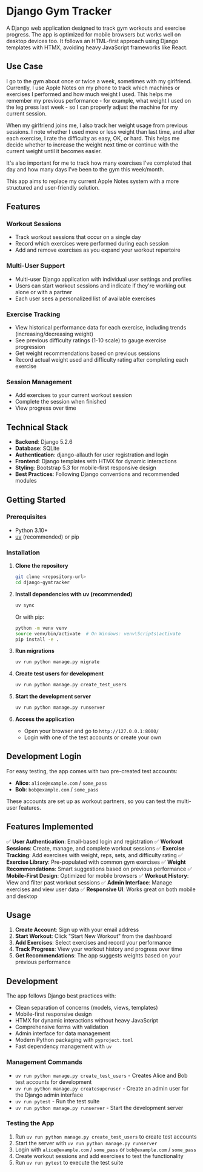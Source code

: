 # Django Gym Tracker

A Django web application designed to track gym workouts and exercise progress. The app is optimized for mobile browsers but works well on desktop devices too. It follows an HTML-first approach using Django templates with HTMX, avoiding heavy JavaScript frameworks like React.

## Use Case

I go to the gym about once or twice a week, sometimes with my girlfriend. Currently, I use Apple Notes on my phone to track which machines or exercises I performed and how much weight I used. This helps me remember my previous performance - for example, what weight I used on the leg press last week - so I can properly adjust the machine for my current session.

When my girlfriend joins me, I also track her weight usage from previous sessions. I note whether I used more or less weight than last time, and after each exercise, I rate the difficulty as easy, OK, or hard. This helps me decide whether to increase the weight next time or continue with the current weight until it becomes easier.

It's also important for me to track how many exercises I've completed that day and how many days I've been to the gym this week/month.

This app aims to replace my current Apple Notes system with a more structured and user-friendly solution.

## Features

### Workout Sessions

- Track workout sessions that occur on a single day
- Record which exercises were performed during each session
- Add and remove exercises as you expand your workout repertoire

### Multi-User Support

- Multi-user Django application with individual user settings and profiles
- Users can start workout sessions and indicate if they're working out alone or with a partner
- Each user sees a personalized list of available exercises

### Exercise Tracking

- View historical performance data for each exercise, including trends (increasing/decreasing weight)
- See previous difficulty ratings (1-10 scale) to gauge exercise progression
- Get weight recommendations based on previous sessions
- Record actual weight used and difficulty rating after completing each exercise

### Session Management

- Add exercises to your current workout session
- Complete the session when finished
- View progress over time

## Technical Stack

- **Backend**: Django 5.2.6
- **Database**: SQLite
- **Authentication**: django-allauth for user registration and login
- **Frontend**: Django templates with HTMX for dynamic interactions
- **Styling**: Bootstrap 5.3 for mobile-first responsive design
- **Best Practices**: Following Django conventions and recommended modules

## Getting Started

### Prerequisites

- Python 3.10+
- [uv](https://docs.astral.sh/uv/getting-started/installation/) (recommended) or pip

### Installation

1. **Clone the repository**

   ```bash
   git clone <repository-url>
   cd django-gymtracker
   ```

2. **Install dependencies with uv (recommended)**

   ```bash
   uv sync
   ```

   Or with pip:

   ```bash
   python -m venv venv
   source venv/bin/activate  # On Windows: venv\Scripts\activate
   pip install -e .
   ```

3. **Run migrations**

   ```bash
   uv run python manage.py migrate
   ```

4. **Create test users for development**

   ```bash
   uv run python manage.py create_test_users
   ```

5. **Start the development server**

   ```bash
   uv run python manage.py runserver
   ```

6. **Access the application**
   - Open your browser and go to `http://127.0.0.1:8000/`
   - Login with one of the test accounts or create your own

## Development Login

For easy testing, the app comes with two pre-created test accounts:

- **Alice**: `alice@example.com` / `some_pass`
- **Bob**: `bob@example.com` / `some_pass`

These accounts are set up as workout partners, so you can test the multi-user features.

## Features Implemented

✅ **User Authentication**: Email-based login and registration
✅ **Workout Sessions**: Create, manage, and complete workout sessions
✅ **Exercise Tracking**: Add exercises with weight, reps, sets, and difficulty rating
✅ **Exercise Library**: Pre-populated with common gym exercises
✅ **Weight Recommendations**: Smart suggestions based on previous performance
✅ **Mobile-First Design**: Optimized for mobile browsers
✅ **Workout History**: View and filter past workout sessions
✅ **Admin Interface**: Manage exercises and view user data
✅ **Responsive UI**: Works great on both mobile and desktop

## Usage

1. **Create Account**: Sign up with your email address
2. **Start Workout**: Click "Start New Workout" from the dashboard
3. **Add Exercises**: Select exercises and record your performance
4. **Track Progress**: View your workout history and progress over time
5. **Get Recommendations**: The app suggests weights based on your previous performance

## Development

The app follows Django best practices with:

- Clean separation of concerns (models, views, templates)
- Mobile-first responsive design
- HTMX for dynamic interactions without heavy JavaScript
- Comprehensive forms with validation
- Admin interface for data management
- Modern Python packaging with `pyproject.toml`
- Fast dependency management with `uv`

### Management Commands

- `uv run python manage.py create_test_users` - Creates Alice and Bob test accounts for development
- `uv run python manage.py createsuperuser` - Create an admin user for the Django admin interface
- `uv run pytest` - Run the test suite
- `uv run python manage.py runserver` - Start the development server

### Testing the App

1. Run `uv run python manage.py create_test_users` to create test accounts
2. Start the server with `uv run python manage.py runserver`
3. Login with `alice@example.com` / `some_pass` or `bob@example.com` / `some_pass`
4. Create workout sessions and add exercises to test the functionality
5. Run `uv run pytest` to execute the test suite
